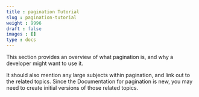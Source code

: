 ```yaml
---
title : pagination Tutorial
slug : pagination-tutorial
weight : 9996
draft : false
images : []
type : docs
---
```


This section provides an overview of what pagination is, and why a developer might want to use it.

It should also mention any large subjects within pagination, and link out to the related topics.  Since the Documentation for pagination is new, you may need to create initial versions of those related topics.

